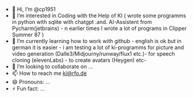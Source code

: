 - 👋 Hi, I’m @cp1951
- 👀 I’m interested in Coding with the Help of KI ( wrote some programms in python with sqlite with chatgpt .and. AI-Assistent from Pycharm(jetbrains) - n earlier times I wrote a lot of programs in Clipper Summer 87 )
- 🌱 I’m currently learning how to work with github - english is ok but in german it is easier - i am testing a lot of ki-programms for picture and video generation  (Dalle3/Midjourny/runway/flux1 etc.)- for speech cloning (elevenLabs) - to create avatars (Heygen) etc-
- 💞️ I’m looking to collaborate on ...
- 📫 How to reach me ki@rfo.de
- 😄 Pronouns: ...
- ⚡ Fun fact: ...

<!---
cp1951/cp1951 is a ✨ special ✨ repository because its `README.md` (this file) appears on your GitHub profile.
You can click the Preview link to take a look at your changes.
--->

